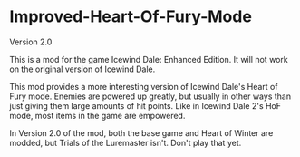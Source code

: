 # Improved-Heart-Of-Fury-Mode
Version 2.0

This is a mod for the game Icewind Dale: Enhanced Edition. It will not work on the original version of Icewind Dale.

This mod provides a more interesting version of Icewind Dale's Heart of Fury mode. Enemies are powered up greatly, but usually in other ways than just giving them large amounts of hit points. Like in Icewind Dale 2's HoF mode, most items in the game are empowered.

In Version 2.0 of the mod, both the base game and Heart of Winter are modded, but Trials of the Luremaster isn't. Don't play that yet.